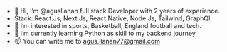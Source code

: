 - 👋 Hi, I’m @agusllanan full stack Developer with 2 years of experience.
- Stack: React.Js, Next.Js, React Native, Node.Js, Tailwind, GraphQl.
- 👀 I’m interested in sports, Basketball, England football and tech.
- 🌱 I’m currently learning Python as skill to my backend journey
- 📫 You can write me to agus.llanan77@gmail.com

<!---
agusllanan/agusllanan is a ✨ special ✨ repository because its `README.md` (this file) appears on your GitHub profile.
You can click the Preview link to take a look at your changes.
--->
